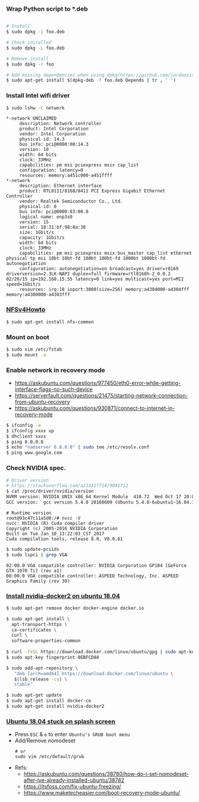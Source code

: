### Wrap Python script to *.deb

  ```bash
  
  ```

  ```bash
  # Install
  $ sudo dpkg -i foo.deb
  
  # Check installed
  $ sudo dpkg -L foo.deb
  
  # Remove install
  $ sudo dpkg -r foo

  # Add missing dependencies when using dpkg(https://github.com/jordansissel/fpm/issues/1275#issuecomment-311401078)
  $ sudo apt-get install $(dpkg-deb -f foo.deb Depends | tr , ' ')
  ```

### Install Intel wifi driver

  ```bash
  $ sudo lshw -C network
  ```
  
  ```
  *-network UNCLAIMED
       description: Network controller
       product: Intel Corporation
       vendor: Intel Corporation
       physical id: 14.3
       bus info: pci@0000:00:14.3
       version: 10
       width: 64 bits
       clock: 33MHz
       capabilities: pm msi pciexpress msix cap_list
       configuration: latency=0
       resources: memory:a451c000-a451ffff
  *-network
       description: Ethernet interface
       product: RTL8111/8168/8411 PCI Express Gigabit Ethernet Controller
       vendor: Realtek Semiconductor Co., Ltd.
       physical id: 0
       bus info: pci@0000:03:00.0
       logical name: enp3s0
       version: 15
       serial: 18:31:bf:98:0a:38
       size: 1Gbit/s
       capacity: 1Gbit/s
       width: 64 bits
       clock: 33MHz
       capabilities: pm msi pciexpress msix bus_master cap_list ethernet physical tp mii 10bt 10bt-fd 100bt 100bt-fd 1000bt 1000bt-fd autonegotiation
       configuration: autonegotiation=on broadcast=yes driver=r8169 driverversion=2.3LK-NAPI duplex=full firmware=rtl8168h-2_0.0.2 02/26/15 ip=192.168.15.55 latency=0 link=yes multicast=yes port=MII speed=1Gbit/s
       resources: irq:18 ioport:3000(size=256) memory:a4304000-a4304fff memory:a4300000-a4303fff
   ```


### [NFSv4Howto](https://help.ubuntu.com/community/NFSv4Howto)
  
  ```bash
  $ sudo apt-get install nfs-common
  ```

### Mount on boot

  ```bash
  $ sudo vim /etc/fstab
  $ sudo mount -a
  ```
### Enable network in recovery mode

  - https://askubuntu.com/questions/977450/eth0-error-while-getting-interface-flags-no-such-device
  - https://serverfault.com/questions/21475/starting-network-connection-from-ubuntu-recovery
  - https://askubuntu.com/questions/930871/connect-to-internet-in-recovery-mode

  ```bash
  $ ifconfig -a
  $ ifconfig xxxx up
  $ dhclient xxxx
  $ ping 8.8.8.8
  $ echo "namserver 8.8.8.8" | sudo tee /etc/resolv.conf
  $ ping www.google.com
  ```
### Check NVIDIA spec.
  
  ```bash
  # Driver version
  # https://stackoverflow.com/a/13127714/9041712
  $ cat /proc/driver/nvidia/version
  NVRM version: NVIDIA UNIX x86_64 Kernel Module  410.72  Wed Oct 17 20:08:45 CDT 2018
  GCC version:  gcc version 5.4.0 20160609 (Ubuntu 5.4.0-6ubuntu1~16.04.10)
  ```

  ```
  # Runtime version
  root@93c47c11a5d0:/# nvcc -V
  nvcc: NVIDIA (R) Cuda compiler driver
  Copyright (c) 2005-2016 NVIDIA Corporation
  Built on Tue_Jan_10_13:22:03_CST_2017
  Cuda compilation tools, release 8.0, V8.0.61
  ```

  ```bash
  $ sudo update-pciids
  $ sudo lspci | grep VGA
  ```
  
  ```
  02:00.0 VGA compatible controller: NVIDIA Corporation GP104 [GeForce GTX 1070 Ti] (rev a1)
  08:00.0 VGA compatible controller: ASPEED Technology, Inc. ASPEED Graphics Family (rev 30)
  ```

### [Install nvidia-docker2 on ubuntu 18.04](https://github.com/NVIDIA/nvidia-docker/issues/887#issuecomment-447829585)

  ```bash
  $ sudo apt-get remove docker docker-engine docker.io

  $ sudo apt-get install \
    apt-transport-https \
    ca-certificates \
    curl \
    software-properties-common
    
  $ curl -fsSL https://download.docker.com/linux/ubuntu/gpg | sudo apt-key add -
  $ sudo apt-key fingerprint 0EBFCD88

  $ sudo add-apt-repository \
     "deb [arch=amd64] https://download.docker.com/linux/ubuntu \
     $(lsb_release -cs) \
     stable"

  $ sudo apt-get update
  $ sudo apt-get install docker-ce
  $ sudo apt-get install nvidia-docker2
  ```

### [Ubuntu 18.04 stuck on splash screen](https://www.maketecheasier.com/boot-recovery-mode-ubuntu/)

- Press `ESC` & `e` to enter `Ubuntu’s GRUB boot menu`
- Add/Remove nomodeset
  ```
  # or
  sudo vim /etc/default/grub
  ```
- Refs:
  - https://askubuntu.com/questions/38780/how-do-i-set-nomodeset-after-ive-already-installed-ubuntu/38782
  - https://itsfoss.com/fix-ubuntu-freezing/
  - https://www.maketecheasier.com/boot-recovery-mode-ubuntu/

